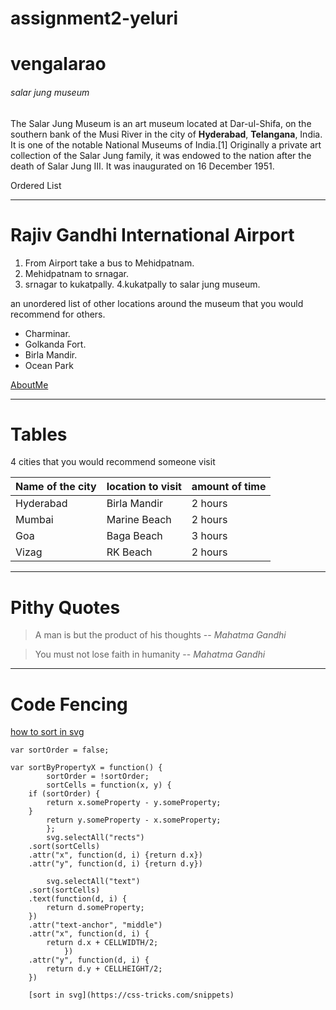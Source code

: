 # assignment2-yeluri
# vengalarao
###### salar jung museum

The Salar Jung Museum is an art museum located at Dar-ul-Shifa, on the southern bank of the Musi River in the city of **Hyderabad**, **Telangana**, India. It is one of the notable National Museums of India.[1] Originally a private art collection of the Salar Jung family, it was endowed to the nation after the death of Salar Jung III. It was inaugurated on 16 December 1951.

Ordered List
***
# Rajiv Gandhi International Airport
1. From Airport take a bus to Mehidpatnam.
2. Mehidpatnam to srnagar.
3. srnagar to kukatpally.
4.kukatpally to salar jung museum.

an unordered list of other locations around the museum that you would recommend for others.
* Charminar.
* Golkanda Fort.
* Birla Mandir.
* Ocean Park

[AboutMe](AboutMe.md)

***
# Tables
 4 cities that you would recommend someone visit

| Name of the city | location to visit | amount of time |
| ---              | ---               | ---            |
| Hyderabad        | Birla Mandir      | 2 hours        |
| Mumbai           | Marine Beach      | 2 hours        |
| Goa              | Baga Beach        | 3 hours        | 
| Vizag            | RK Beach          | 2 hours        |

***
# Pithy Quotes
> A man is but the product of his thoughts -- *Mahatma Gandhi*

> You must not lose faith in humanity -- *Mahatma Gandhi*

***
# Code Fencing

[how to sort in svg](https://stackoverflow.com/questions/17915276/sorting-data-bound-to-svg-elements-using-d3-js)

```
var sortOrder = false;

var sortByPropertyX = function() {
        sortOrder = !sortOrder;
        sortCells = function(x, y) {
    if (sortOrder) {
        return x.someProperty - y.someProperty;
    }
        return y.someProperty - x.someProperty;
        };
        svg.selectAll("rects")
    .sort(sortCells)
    .attr("x", function(d, i) {return d.x})
    .attr("y", function(d, i) {return d.y})

        svg.selectAll("text")
    .sort(sortCells)
    .text(function(d, i) {
        return d.someProperty;
    })
    .attr("text-anchor", "middle")
    .attr("x", function(d, i) {
        return d.x + CELLWIDTH/2;
            })
    .attr("y", function(d, i) {
        return d.y + CELLHEIGHT/2;
    })

    [sort in svg](https://css-tricks.com/snippets)


